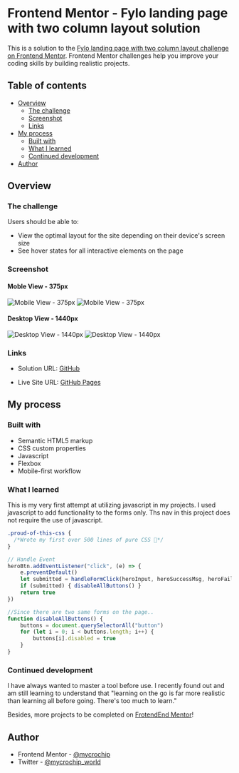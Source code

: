 # Frontend Mentor - Fylo landing page with two column layout solution

This is a solution to the [Fylo landing page with two column layout challenge on Frontend Mentor](https://www.frontendmentor.io/challenges/fylo-landing-page-with-two-column-layout-5ca5ef041e82137ec91a50f5). Frontend Mentor challenges help you improve your coding skills by building realistic projects. 

## Table of contents

- [Overview](#overview)
  - [The challenge](#the-challenge)
  - [Screenshot](#screenshot)
  - [Links](#links)
- [My process](#my-process)
  - [Built with](#built-with)
  - [What I learned](#what-i-learned)
  - [Continued development](#continued-development)
- [Author](#author)



## Overview

### The challenge

Users should be able to:

- View the optimal layout for the site depending on their device's screen size
- See hover states for all interactive elements on the page


### Screenshot

#### Moble View - 375px
![Mobile View - 375px](images/screenshot-mobile--a.jpg) ![Mobile View - 375px](images/screenshot-mobile--b.jpg)

#### Desktop View - 1440px
![Desktop View - 1440px](images/screenshot-desktop--a.jpg) ![Desktop View - 1440px](images/screenshot-desktop--b.jpg)



### Links

- Solution URL: [GitHub](https://github.com/mycrochip/fylo-landing-page-with-two-column-layout.git)

- Live Site URL: [GitHub Pages](https://mycrochip.github.io/fylo-landing-page-with-two-column-layout/)



## My process

### Built with

- Semantic HTML5 markup
- CSS custom properties
- Javascript
- Flexbox
- Mobile-first workflow


### What I learned

This is my very first attempt at utilizing javascript in my projects. I used javascript to add functionality to the forms only. Ths nav in this project does not require the use of javascript. 

```css
.proud-of-this-css {
  /*Wrote my first over 500 lines of pure CSS 🎉*/
}
```
```js
// Handle Event
heroBtn.addEventListener("click", (e) => {
    e.preventDefault()
    let submitted = handleFormClick(heroInput, heroSuccessMsg, heroFailureMsg) // I defined this functionality seperately
    if (submitted) { disableAllButtons() }
    return true
})

//Since there are two same forms on the page..
function disableAllButtons() {
    buttons = document.querySelectorAll("button")
    for (let i = 0; i < buttons.length; i++) {
        buttons[i].disabled = true
    }
}
```


### Continued development

I have always wanted to master a tool before use. I recently found out and am still learning to understand that "learning on the go is far more realistic than learning all before going. There's too much to learn."

Besides, more projects to be completed on [FrotendEnd Mentor](https://www.frontendmentor.io/)!



## Author

- Frontend Mentor - [@mycrochip](https://www.frontendmentor.io/profile/mycrochip)
- Twitter - [@mycrochip_world](https://www.twitter.com/mycrochip_world)
